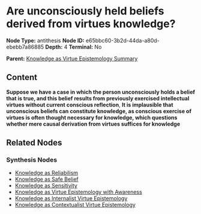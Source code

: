 # Are unconsciously held beliefs derived from virtues knowledge?

**Node Type:** antithesis
**Node ID:** e65bbc60-3b2d-44da-a80d-ebebb7a86885
**Depth:** 4
**Terminal:** No

**Parent:** [Knowledge as Virtue Epistemology Summary](knowledge-as-virtue-epistemology-summary-synthesis-55f14059-bd8a-4ff6-bb19-2847f9595abb.md)

## Content

**Suppose we have a case in which the person unconsciously holds a belief that is true, and this belief results from previously exercised intellectual virtues without current conscious reflection**, **It is implausible that unconscious beliefs can constitute knowledge, as conscious exercise of virtues is often thought necessary for knowledge, which questions whether mere causal derivation from virtues suffices for knowledge**

## Related Nodes

### Synthesis Nodes

- [Knowledge as Reliabilism](knowledge-as-reliabilism-synthesis-5e3554aa-7e20-465d-8878-9cca563a5c1b.md)
- [Knowledge as Safe Belief](knowledge-as-safe-belief-synthesis-0b660503-2c91-42fc-9388-c6e07de61c3e.md)
- [Knowledge as Sensitivity](knowledge-as-sensitivity-synthesis-165ba10e-32a9-4301-b1b9-6a27192ed8ee.md)
- [Knowledge as Virtue Epistemology with Awareness](knowledge-as-virtue-epistemology-with-awareness-synthesis-d56e16c4-c5c0-4327-ba8e-52da2ece3572.md)
- [Knowledge as Internalist Virtue Epistemology](knowledge-as-internalist-virtue-epistemology-synthesis-b4ac9a26-b46c-4afe-998b-3a79b67fa007.md)
- [Knowledge as Contextualist Virtue Epistemology](knowledge-as-contextualist-virtue-epistemology-synthesis-05f90b23-c530-4416-9a20-04a2819181af.md)
